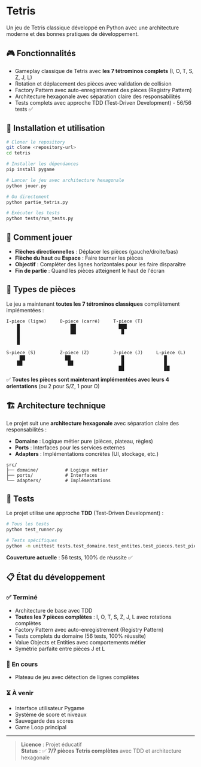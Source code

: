 # Tetris

Un jeu de Tetris classique développé en Python avec une architecture moderne et des bonnes pratiques de développement.

## 🎮 Fonctionnalités

- Gameplay classique de Tetris avec **les 7 tétrominos complets** (I, O, T, S, Z, J, L)
- Rotation et déplacement des pièces avec validation de collision
- Factory Pattern avec auto-enregistrement des pièces (Registry Pattern)
- Architecture hexagonale avec séparation claire des responsabilités
- Tests complets avec approche TDD (Test-Driven Development) - 56/56 tests ✅

## 🚀 Installation et utilisation

```bash
# Cloner le repository
git clone <repository-url>
cd tetris

# Installer les dépendances
pip install pygame

# Lancer le jeu avec architecture hexagonale
python jouer.py

# Ou directement
python partie_tetris.py

# Exécuter les tests
python tests/run_tests.py
```

## 🎯 Comment jouer

- **Flèches directionnelles** : Déplacer les pièces (gauche/droite/bas)
- **Flèche du haut** ou **Espace** : Faire tourner les pièces  
- **Objectif** : Compléter des lignes horizontales pour les faire disparaître
- **Fin de partie** : Quand les pièces atteignent le haut de l'écran

## 🎲 Types de pièces

Le jeu a maintenant **toutes les 7 tétrominos classiques** complètement implémentées :

```
I-piece (ligne)     O-piece (carré)     T-piece (T)
    █                   ██                ███
    █                   ██                 █
    █
    █

S-piece (S)         Z-piece (Z)         J-piece (J)     L-piece (L)
     ██               ██                   █               █
    ██                 ██                  █               █
                                          ██               ██
```

✅ **Toutes les pièces sont maintenant implémentées avec leurs 4 orientations** (ou 2 pour S/Z, 1 pour O)

## 🏗️ Architecture technique

Le projet suit une **architecture hexagonale** avec séparation claire des responsabilités :

- **Domaine** : Logique métier pure (pièces, plateau, règles)
- **Ports** : Interfaces pour les services externes
- **Adapters** : Implémentations concrètes (UI, stockage, etc.)

```
src/
├── domaine/          # Logique métier
├── ports/            # Interfaces
└── adapters/         # Implémentations
```

## 🧪 Tests

Le projet utilise une approche **TDD** (Test-Driven Development) :

```bash
# Tous les tests
python test_runner.py

# Tests spécifiques
python -m unittest tests.test_domaine.test_entites.test_pieces.test_piece_t -v
```

**Couverture actuelle** : 56 tests, 100% de réussite ✅

## 📋 État du développement

### ✅ Terminé
- Architecture de base avec TDD
- **Toutes les 7 pièces complètes** : I, O, T, S, Z, J, L avec rotations complètes
- Factory Pattern avec auto-enregistrement (Registry Pattern)
- Tests complets du domaine (56 tests, 100% réussite)
- Value Objects et Entities avec comportements métier
- Symétrie parfaite entre pièces J et L

### 🔄 En cours  
- Plateau de jeu avec détection de lignes complètes

### ⏳ À venir
- Interface utilisateur Pygame
- Système de score et niveaux
- Sauvegarde des scores
- Game Loop principal

---

> **Licence** : Projet éducatif  
> **Status** : ✅ **7/7 pièces Tetris complètes** avec TDD et architecture hexagonale
